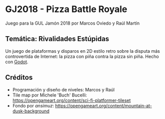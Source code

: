 # GJ2018 - Pizza Battle Royale
Juego para la GUL Jamón 2018 por Marcos Oviedo y Raúl Martín

## Temática: Rivalidades Estúpidas
Un juego de plataformas y disparos en 2D estilo retro sobre la disputa más
controvertida de Internet: la pizza con piña contra la pizza sin piña. Hecho con
[Godot](https://godotengine.org/).

## Créditos
 * Programación y diseño de niveles: Marcos y Raúl
 * Tile map por Michele 'Buch' Bucelli: https://opengameart.org/content/sci-fi-platformer-tileset
 * Fondo por *ansimuz*: https://opengameart.org/content/mountain-at-dusk-background
